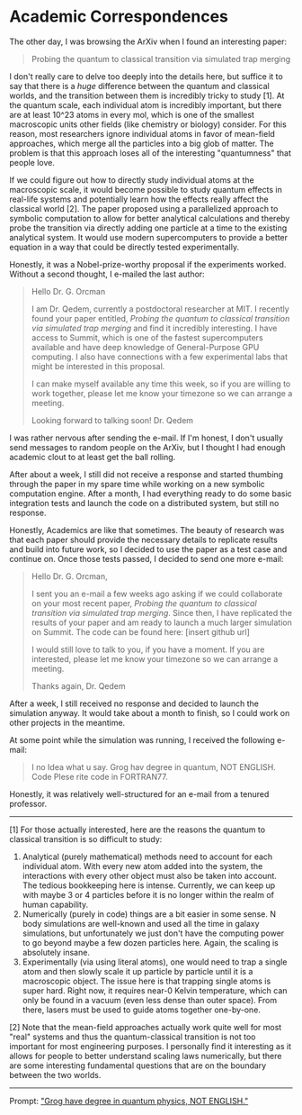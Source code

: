 # Academic Correspondences

The other day, I was browsing the ArXiv when I found an interesting paper:

> Probing the quantum to classical transition via simulated trap merging

I don't really care to delve too deeply into the details here, but suffice it to say that there is a *huge* difference between the quantum and classical worlds, and the transition between them is incredibly tricky to study [1].
At the quantum scale, each individual atom is incredibly important, but there are at least 10^23 atoms in every mol, which is one of the smallest macroscopic units other fields (like chemistry or biology) consider.
For this reason, most researchers ignore individual atoms in favor of mean-field approaches, which merge all the particles into a big glob of matter.
The problem is that this approach loses all of the interesting "quantumness" that people love.

If we could figure out how to directly study individual atoms at the macroscopic scale, it would become possible to study quantum effects in real-life systems and potentially learn how the effects really affect the classical world [2].
The paper proposed using a parallelized approach to symbolic computation to allow for better analytical calculations and thereby probe the transition via directly adding one particle at a time to the existing analytical system.
It would use modern supercomputers to provide a better equation in a way that could be directly tested experimentally.

Honestly, it was a Nobel-prize-worthy proposal if the experiments worked.
Without a second thought, I e-mailed the last author:

> Hello Dr. G. Orcman
>
> I am Dr. Qedem, currently a postdoctoral researcher at MIT. I recently found your paper entitled, *Probing the quantum to classical transition via simulated trap merging* and find it incredibly interesting. I have access to Summit, which is one of the fastest supercomputers available and have deep knowledge of General-Purpose GPU computing. I also have connections with a few experimental labs that might be interested in this proposal.
>
> I can make myself available any time this week, so if you are willing to work together, please let me know your timezone so we can arrange a meeting.
>
> Looking forward to talking soon!
> Dr. Qedem

I was rather nervous after sending the e-mail.
If I'm honest, I don't usually send messages to random people on the ArXiv, but I thought I had enough academic clout to at least get the ball rolling.

After about a week, I still did not receive a response and started thumbing through the paper in my spare time while working on a new symbolic computation engine.
After a month, I had everything ready to do some basic integration tests and launch the code on a distributed system, but still no response.

Honestly, Academics are like that sometimes. The beauty of research was that each paper should provide the necessary details to replicate results and build into future work, so I decided to use the paper as a test case and continue on.
Once those tests passed, I decided to send one more e-mail:

> Hello Dr. G. Orcman,
>
> I sent you an e-mail a few weeks ago asking if we could collaborate on your most recent paper, *Probing the quantum to classical transition via simulated trap merging*. Since then, I have replicated the results of your paper and am ready to launch a much larger simulation on Summit. The code can be found here: [insert github url]
>
> I would still love to talk to you, if you have a moment.
> If you are interested, please let me know your timezone so we can arrange a meeting.
>
> Thanks again,
> Dr. Qedem

After a week, I still received no response and decided to launch the simulation anyway. It would take about a month to finish, so I could work on other projects in the meantime.

At some point while the simulation was running, I received the following e-mail:

> I no Idea what u say. Grog hav degree in quantum, NOT ENGLISH. Code Plese rite code in FORTRAN77.

Honestly, it was relatively well-structured for an e-mail from a tenured professor.

---
[1] For those actually interested, here are the reasons the quantum to classical transition is so difficult to study:

1. Analytical (purely mathematical) methods need to account for each individual atom. With every new atom added into the system, the interactions with every other object must also be taken into account. The tedious bookkeeping here is intense. Currently, we can keep up with maybe 3 or 4 particles before it is no longer within the realm of human capability.
2. Numerically (purely in code) things are a bit easier in some sense. N body simulations are well-known and used all the time in galaxy simulations, but unfortunately we just don't have the computing power to go beyond maybe a few dozen particles here. Again, the scaling is absolutely insane.
3. Experimentally (via using literal atoms), one would need to trap a single atom and then slowly scale it up particle by particle until it is a macroscopic object. The issue here is that trapping single atoms is super hard. Right now, it requires near-0 Kelvin temperature, which can only be found in a vacuum (even less dense than outer space). From there, lasers must be used to guide atoms together one-by-one.

[2] Note that the mean-field approaches actually work quite well for most "real" systems and thus the quantum-classical transition is not too important for most engineering purposes. I personally find it interesting as it allows for people to better understand scaling laws numerically, but there are some interesting fundamental questions that are on the boundary between the two worlds.

---

Prompt: ["Grog have degree in quantum physics, NOT ENGLISH."](https://www.reddit.com/r/WritingPrompts/comments/sh0u2c/wp_grog_have_degree_in_quantum_physics_not_english/)
